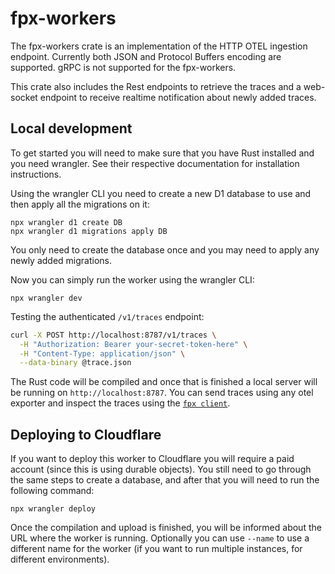 # fpx-workers

The fpx-workers crate is an implementation of the HTTP OTEL ingestion endpoint.
Currently both JSON and Protocol Buffers encoding are supported. gRPC is not
supported for the fpx-workers.

This crate also includes the Rest endpoints to retrieve the traces and a
web-socket endpoint to receive realtime notification about newly added traces.

## Local development

To get started you will need to make sure that you have Rust installed and you
need wrangler. See their respective documentation for installation instructions.

Using the wrangler CLI you need to create a new D1 database to use and then
apply all the migrations on it:

```
npx wrangler d1 create DB
npx wrangler d1 migrations apply DB
```

You only need to create the database once and you may need to apply any newly
added migrations.

Now you can simply run the worker using the wrangler CLI:

```
npx wrangler dev
```

Testing the authenticated `/v1/traces` endpoint:

```bash
curl -X POST http://localhost:8787/v1/traces \
  -H "Authorization: Bearer your-secret-token-here" \
  -H "Content-Type: application/json" \
  --data-binary @trace.json
```

The Rust code will be compiled and once that is finished a local server will be
running on `http://localhost:8787`. You can send traces using any otel exporter
and inspect the traces using the [`fpx client`](../fpx).

## Deploying to Cloudflare

If you want to deploy this worker to Cloudflare you will require a paid account
(since this is using durable objects). You still need to go through the same
steps to create a database, and after that you will need to run the following
command:

```
npx wrangler deploy
```

Once the compilation and upload is finished, you will be informed about the URL
where the worker is running. Optionally you can use `--name` to use a different
name for the worker (if you want to run multiple instances, for different
environments).
